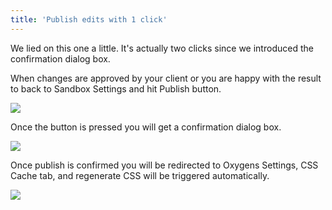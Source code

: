 ```yaml
---
title: 'Publish edits with 1 click'
---
```


We lied on this one a little. It's actually two clicks since we introduced the confirmation dialog box.

When changes are approved by your client or you are happy with the result to back to Sandbox Settings and hit Publish button.

![](/wp-content/uploads/2021/10/Screenshot-2021-07-01-at-13.28.43-1024x259.png)

Once the button is pressed you will get a confirmation dialog box.

![](/wp-content/uploads/2021/10/Screenshot-2021-07-01-at-13.29.55-1024x352.png)

Once publish is confirmed you will be redirected to Oxygens Settings, CSS Cache tab, and regenerate CSS will be triggered automatically.

![](/wp-content/uploads/2021/10/Screenshot-2021-07-01-at-13.31.10-1024x947.png)